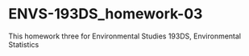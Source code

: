 # ENVS-193DS_homework-03
This homework three for Environmental Studies 193DS, Environmental Statistics 
